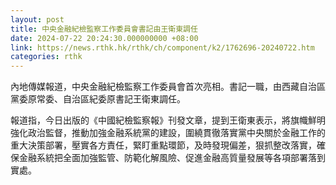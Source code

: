 ```yaml
---
layout: post
title: 中央金融紀檢監察工作委員會書記由王衛東調任
date: 2024-07-22 20:24:30.000000000 +08:00
link: https://news.rthk.hk/rthk/ch/component/k2/1762696-20240722.htm
categories: rthk
---
```


內地傳媒報道，中央金融紀檢監察工作委員會首次亮相。書記一職，由西藏自治區黨委原常委、自治區紀委原書記王衛東調任。

報道指，今日出版的《中國紀檢監察報》刊發文章，提到王衛東表示，將旗幟鮮明強化政治監督，推動加強金融系統黨的建設，圍繞貫徹落實黨中央關於金融工作的重大決策部署，壓實各方責任，緊盯重點環節，及時發現偏差，狠抓整改落實，確保金融系統把全面加強監管、防範化解風險、促進金融高質量發展等各項部署落到實處。
